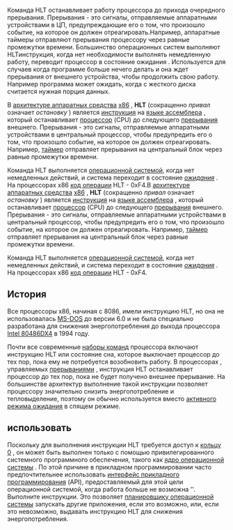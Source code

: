 Команда HLT останавливает работу процессора до прихода очередного прерывания. Прерывания - это сигналы, отправляемые аппаратными устройствами в ЦП, предупреждающие его о том, что произошло событие, на которое он должен отреагировать.Например, аппаратные таймеры отправляют прерывания процессору через равные промежутки времени. Большинство
операционных систем выполняют HLTинструкция, когда нет необходимости выполнять немедленную работу, переводит процессор в состояние ожидания . Используется для случаев когда программе больше нечего делать и она ждет прерывания от внешнего устройства, чтобы продолжить свою работу. Например программа может ожидать, когда с жесткого диска считается
нужная порция данных.


В [архитектуре аппаратных средства](https://ru.frwiki.wiki/wiki/Architecture_mat%C3%A9rielle "Аппаратная архитектура") [x86](https://ru.frwiki.wiki/wiki/X86 "X86") , **HLT** (сокращенно _привал_ означает _остановку_ ) является [инструкция](https://ru.frwiki.wiki/wiki/Instruction_informatique "Компьютерная инструкция") на [языке ассемблера](https://ru.frwiki.wiki/wiki/Langage_assembleur "язык ассемблера") , который останавливает [процессор](https://ru.frwiki.wiki/wiki/Unit%C3%A9_centrale_de_traitement "Центральное процессорное устройство") (CPU) до следующего [прерывания](https://ru.frwiki.wiki/wiki/Interruption_(informatique) "Прерывание (IT)") внешнего. Прерывания - это сигналы, отправляемые аппаратными устройствами в центральный процессор, чтобы предупредить его о том, что произошло событие, на которое он должен отреагировать. Например, [таймер](https://ru.frwiki.wiki/wiki/Minuterie "Таймер") отправляет прерывания на центральный блок через равные промежутки времени.

Команда HLT выполняется [операционной системой,](https://ru.frwiki.wiki/wiki/Syst%C3%A8me_d%27exploitation "Операционная система") когда нет немедленных действий, и система переходит в состояние _[ожидания](https://ru.frwiki.wiki/wiki/Idle "Праздный")_ . На процессорах x86 [код операции](https://ru.frwiki.wiki/wiki/Code_d%27op%C3%A9ration "Код операции") HLT - 0xF4.В [архитектуре аппаратных средства](https://ru.frwiki.wiki/wiki/Architecture_mat%C3%A9rielle "Аппаратная архитектура") [x86](https://ru.frwiki.wiki/wiki/X86 "X86") , **HLT** (сокращенно _привал_ означает _остановку_ ) является [инструкция](https://ru.frwiki.wiki/wiki/Instruction_informatique "Компьютерная инструкция") на [языке ассемблера](https://ru.frwiki.wiki/wiki/Langage_assembleur "язык ассемблера") , который останавливает [процессор](https://ru.frwiki.wiki/wiki/Unit%C3%A9_centrale_de_traitement "Центральное процессорное устройство") (CPU) до следующего [прерывания](https://ru.frwiki.wiki/wiki/Interruption_(informatique) "Прерывание (IT)") внешнего. Прерывания - это сигналы, отправляемые аппаратными устройствами в центральный процессор, чтобы предупредить его о том, что произошло событие, на которое он должен отреагировать. Например, [таймер](https://ru.frwiki.wiki/wiki/Minuterie "Таймер") отправляет прерывания на центральный блок через равные промежутки времени.

Команда HLT выполняется [операционной системой,](https://ru.frwiki.wiki/wiki/Syst%C3%A8me_d%27exploitation "Операционная система") когда нет немедленных действий, и система переходит в состояние _[ожидания](https://ru.frwiki.wiki/wiki/Idle "Праздный")_ . На процессорах x86 [код операции](https://ru.frwiki.wiki/wiki/Code_d%27op%C3%A9ration "Код операции") HLT - 0xF4.

## История

Все процессоры x86, начиная с 8086, имели инструкцию HLT, но она не использовалась [MS-DOS](https://ru.frwiki.wiki/wiki/MS-DOS "MS-DOS") до версии 6.0 и не была специально разработана для снижения энергопотребления до выхода процессора [Intel 80486DX4](https://ru.frwiki.wiki/wiki/Intel_80486DX4 "Intel 80486DX4") в 1994 году.

Почти все современные [наборы команд](https://ru.frwiki.wiki/wiki/Jeux_d%27instructions "Наборы инструкций") процессора включают инструкцию HLT или состояние сна, которое выключает процессор до тех пор, пока ему не потребуется возобновить работу. В процессорах , управляемых [прерываниями](https://ru.frwiki.wiki/wiki/Interruption_(informatique) "Прерывание (IT)") , инструкция HLT останавливает процессор до тех пор, пока не будет получено внешнее прерывание. На большинстве архитектур выполнение такой инструкции позволяет процессору значительно снизить энергопотребление и тепловыделение, поэтому он обычно используется вместо [активного режима ожидания](https://ru.frwiki.wiki/wiki/Attente_active "Активное ожидание") в спящем режиме.

## использовать

Поскольку для выполнения инструкции HLT требуется доступ к [кольцу 0](https://ru.frwiki.wiki/wiki/Anneau_de_protection#Les_processeurs_x86 "Защитное кольцо") , он может быть выполнен только с помощью привилегированного системного программного обеспечения, такого как [ядро операционной системы](https://ru.frwiki.wiki/wiki/Noyau_de_syst%C3%A8me_d%27exploitation "Ядро операционной системы") . По этой причине в прикладном программировании часто предпочтительнее использовать [интерфейс прикладного программирования](https://ru.frwiki.wiki/wiki/Interface_de_programmation_d%27applications "Интерфейс прикладного программирования") (API), предоставляемый для этой цели операционной системой, когда работа больше не возможна ''. Выполните инструкции. Это позволяет [планировщику операционной системы](https://ru.frwiki.wiki/wiki/Ordonnanceur_du_syst%C3%A8me_d%27exploitation "Планировщик операционной системы") запускать другие приложения, если это возможно, или, если это невозможно, выдавать инструкцию HLT для снижения энергопотребления.